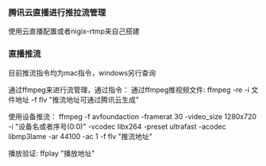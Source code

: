 ### 腾讯云直播进行推拉流管理
使用云直播配置或者nigix-rtmp来自己搭建

### 直播推流
目前推流指令均为mac指令，windows另行查询

通过ffmpeg来进行流管理，通过指令：
通过ffmpeg推视频文件:
ffmpeg -re -i 文件地址 -f flv "推流地址可通过腾讯云生成"

使用设备推流：
ffmpeg -f avfoundaction -framerat 30 -video_size 1280x720 -i "设备名或者序号(0:0)" -vcodec libx264 -preset ultrafast -acodec
libmp3lame -ar 44100 -ac 1 -f flv "推流地址"

播放验证:
ffplay "播放地址"